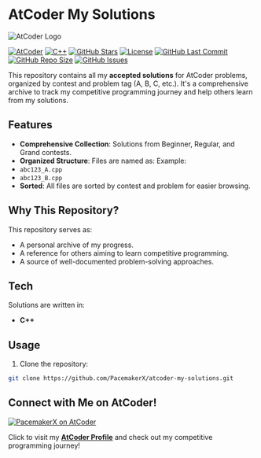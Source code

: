 # AtCoder My Solutions

![AtCoder Logo](https://img.atcoder.jp/assets/atcoder.png)

[![AtCoder](https://img.shields.io/badge/Platform-AtCoder-green)](https://atcoder.jp)
[![C++](https://img.shields.io/badge/Language-C%2B%2B-00599C?logo=c%2B%2B)](https://isocpp.org/)
[![GitHub Stars](https://img.shields.io/github/stars/PacemakerX/atcoder-my-solutions?style=social)](https://github.com/PacemakerX/atcoder-my-solutions/stargazers)
[![License](https://img.shields.io/github/license/PacemakerX/atcoder-my-solutions)](./LICENSE)
[![GitHub Last Commit](https://img.shields.io/github/last-commit/PacemakerX/atcoder-my-solutions)](https://github.com/PacemakerX/atcoder-my-solutions/commits/master)
[![GitHub Repo Size](https://img.shields.io/github/repo-size/PacemakerX/atcoder-my-solutions)](https://github.com/PacemakerX/atcoder-my-solutions)
[![GitHub Issues](https://img.shields.io/github/issues/PacemakerX/atcoder-my-solutions)](https://github.com/PacemakerX/atcoder-my-solutions/issues)

This repository contains all my **accepted solutions** for AtCoder problems, organized by contest and problem tag (A, B, C, etc.). It's a comprehensive archive to track my competitive programming journey and help others learn from my solutions.

## Features

- **Comprehensive Collection**: Solutions from Beginner, Regular, and Grand contests.
- **Organized Structure**: Files are named as:
  Example:
- `abc123_A.cpp`
- `abc123_B.cpp`
- **Sorted**: All files are sorted by contest and problem for easier browsing.

## Why This Repository?

This repository serves as:

- A personal archive of my progress.
- A reference for others aiming to learn competitive programming.
- A source of well-documented problem-solving approaches.

## Tech

Solutions are written in:

- **C++**

## Usage

1. Clone the repository:

```sh
git clone https://github.com/PacemakerX/atcoder-my-solutions.git
```

## Connect with Me on AtCoder!

[![PacemakerX on AtCoder](https://img.atcoder.jp/assets/icon/avatar.png)](https://img.atcoder.jp/assets/icon/avatar.png)

Click to visit my **[AtCoder Profile](https://atcoder.jp/users/PacemakerX)** and check out my competitive programming journey!
